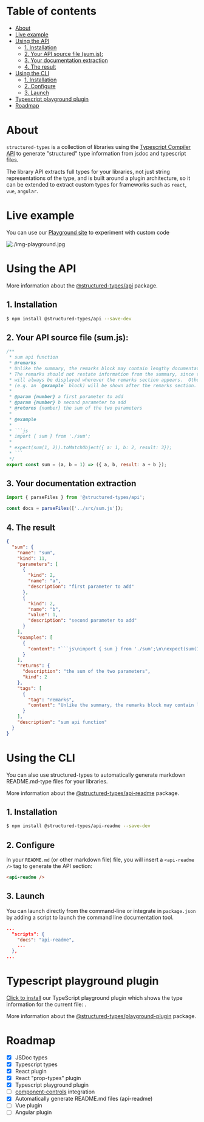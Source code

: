# Table of contents

-   [About](#about)
-   [Live example](#live-example)
-   [Using the API](#using-the-api)
    -   [1. Installation](#1-installation)
    -   [2. Your API source file (sum.js):](#2-your-api-source-file-sumjs)
    -   [3. Your documentation extraction](#3-your-documentation-extraction)
    -   [4. The result](#4-the-result)
-   [Using the CLI](#using-the-cli)
    -   [1. Installation](#1-installation-1)
    -   [2. Configure](#2-configure)
    -   [3. Launch](#3-launch)
-   [Typescript playground plugin](#typescript-playground-plugin)
-   [Roadmap](#roadmap)

# About

`structured-types` is a collection of libraries using the [Typescript Compiler API](https://github.com/Microsoft/TypeScript/wiki/Using-the-Compiler-API) to generate "structured" type information from jsdoc and typescript files.

The library API extracts full types for your libraries, not just string representations of the type, and is built around a plugin architecture, so it can be extended to extract custom types for frameworks such as `react`, `vue`, `angular`.

# Live example

You can use our [Playground site](https://tinyurl.com/abpkj845) to experiment with custom code

![./img-playground.jpg](https://github.com/ccontrols/structured-types/raw/master/img-playground.jpg)

# Using the API

More information about the [@structured-types/api](https://github.com/ccontrols/structured-types/blob/master/packages/api/README.md) package.

## 1. Installation

```bash
$ npm install @structured-types/api --save-dev
```

## 2. Your API source file (sum.js):

````js
/**
 * sum api function
 * @remarks
 * Unlike the summary, the remarks block may contain lengthy documentation content.
 * The remarks should not restate information from the summary, since the summary section
 * will always be displayed wherever the remarks section appears.  Other sections
 * (e.g. an `@example` block) will be shown after the remarks section.
 *
 * @param {number} a first parameter to add
 * @param {number} b second parameter to add
 * @returns {number} the sum of the two parameters
 *
 * @example
 *
 * ```js
 * import { sum } from './sum';
 *
 * expect(sum(1, 2)).toMatchObject({ a: 1, b: 2, result: 3});
 * ```
 */
export const sum = (a, b = 1) => ({ a, b, result: a + b });
````

## 3. Your documentation extraction

```ts
import { parseFiles } from '@structured-types/api';

const docs = parseFiles(['../src/sum.js']);
```

## 4. The result

````json
{
  "sum": {
    "name": "sum",
    "kind": 11,
    "parameters": [
      {
        "kind": 2,
        "name": "a",
        "description": "first parameter to add"
      },
      {
        "kind": 2,
        "name": "b",
        "value": 1,
        "description": "second parameter to add"
      }
    ],
    "examples": [
      {
        "content": "```js\nimport { sum } from './sum';\n\nexpect(sum(1, 2)).toMatchObject({ a: 1, b: 2, result: 3});\n```"
      }
    ],
    "returns": {
      "description": "the sum of the two parameters",
      "kind": 2
    },
    "tags": [
      {
        "tag": "remarks",
        "content": "Unlike the summary, the remarks block may contain lengthy documentation content.\nThe remarks should not restate information from the summary, since the summary section\nwill always be displayed wherever the remarks section appears.  Other sections\n(e.g. an `@example` block) will be shown after the remarks section."
      }
    ],
    "description": "sum api function"
  }
}
````

# Using the CLI

You can also use structured-types to automatically generate markdown README.md-type files for your libraries.

More information about the [@structured-types/api-readme](https://github.com/ccontrols/structured-types/blob/master/packages/api-readme/README.md) package.

## 1. Installation

```bash
$ npm install @structured-types/api-readme --save-dev
```

## 2. Configure

In your `README.md` (or other markdown file) file, you will insert a `<api-readme />` tag to generate the API section:

```md
<api-readme />
```

## 3. Launch

You can launch directly from the command-line or integrate in `package.json` by adding a script to launch the command line documentation tool.

```json
...
  "scripts": {
    "docs": "api-readme",
    ...
  },
...
```

# Typescript playground plugin

[Click to install](https://www.typescriptlang.org/play?install-plugin=@structured-types/playground-plugin) our TypeScript playground plugin which shows the type information for the current file: .

More information about the [@structured-types/playground-plugin](https://github.com/ccontrols/structured-types/blob/master/packages/ts-playground-plugin/README.md) package.

# Roadmap

-   [x] JSDoc types
-   [x] Typescript types
-   [x] React plugin
-   [x] React "prop-types" plugin
-   [x] Typescript playground plugin
-   [ ] [component-controls](https://github.com/ccontrols/component-controls) integration
-   [x] Automatically generate README.md files (api-readme)
-   [ ] Vue plugin
-   [ ] Angular plugin
